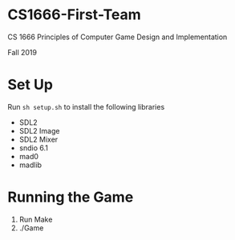 # CS1666-First-Team

CS 1666 Principles of Computer Game Design and Implementation

Fall 2019

# Set Up
Run `sh setup.sh` to install the following libraries
* SDL2
* SDL2 Image
* SDL2 Mixer
* sndio 6.1
* mad0
* madlib

# Running the Game
1. Run Make
2. ./Game
